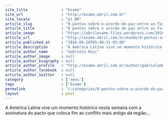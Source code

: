 ```yaml
---
site_title               : "Exame"
site_url                 : "http://exame.abril.com.br"
site_locale              : "pt_BR"
article_slug             : "8-pontos-sobre-o-acordo-de-paz-entre-as-farc-e-a-colombia"
article_title            : "8 pontos sobre o acordo de paz entre as Farc e a Colômbia"
article_image            : "https://abrilexame.files.wordpress.com/2016/10/size_960_16_9_soldado-da-colombia-em-patrulha.jpg?quality=70&strip=all&w=960"
article_url              : "http://exame.abril.com.br/mundo/8-pontos-sobre-o-acordo-de-paz-entre-as-farc-e-a-colombia/"
article_published_at     : "2016-09-28T05:00:31-03:00"
article_description      : "A América Latina vive um momento histórico nesta semana com a assinatura do pacto que coloca fim ao conflito mais antigo da região..."
article_author_name      : "Gabriela Ruic"
article_author_image     : null
article_author_biography : null
article_author_profile   : "http://exame.abril.com.br/author/gabrielambruic/"
article_author_facebook  : null
article_author_twitter   : null
category                 : ['news']
tags                     : ['Exame']
permalink                : "/:categories/8-pontos-sobre-o-acordo-de-paz-entre-as-farc-e-a-colombia/"
layout                   : post
---
```


A América Latina vive um momento histórico nesta semana com a assinatura do pacto que coloca fim ao conflito mais antigo da região...
